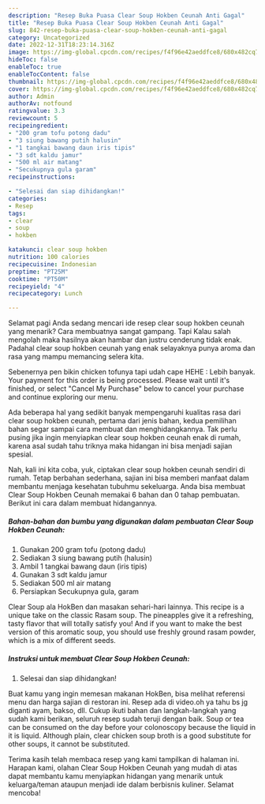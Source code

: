 ```yaml
---
description: "Resep Buka Puasa Clear Soup Hokben Ceunah Anti Gagal"
title: "Resep Buka Puasa Clear Soup Hokben Ceunah Anti Gagal"
slug: 842-resep-buka-puasa-clear-soup-hokben-ceunah-anti-gagal
category: Uncategorized
date: 2022-12-31T18:23:14.316Z
image: https://img-global.cpcdn.com/recipes/f4f96e42aeddfce8/680x482cq70/clear-soup-hokben-ceunah-foto-resep-utama.jpg
hideToc: false
enableToc: true
enableTocContent: false
thumbnail: https://img-global.cpcdn.com/recipes/f4f96e42aeddfce8/680x482cq70/clear-soup-hokben-ceunah-foto-resep-utama.jpg
cover: https://img-global.cpcdn.com/recipes/f4f96e42aeddfce8/680x482cq70/clear-soup-hokben-ceunah-foto-resep-utama.jpg
author: Admin
authorAv: notfound
ratingvalue: 3.3
reviewcount: 5
recipeingredient:
- "200 gram tofu potong dadu"
- "3 siung bawang putih halusin"
- "1 tangkai bawang daun iris tipis"
- "3 sdt kaldu jamur"
- "500 ml air matang"
- "Secukupnya gula garam"
recipeinstructions:

- "Selesai dan siap dihidangkan!"
categories:
- Resep
tags:
- clear
- soup
- hokben

katakunci: clear soup hokben 
nutrition: 100 calories
recipecuisine: Indonesian
preptime: "PT25M"
cooktime: "PT50M"
recipeyield: "4"
recipecategory: Lunch

---
```



Selamat pagi Anda sedang mencari ide resep clear soup hokben ceunah yang menarik? Cara membuatnya sangat gampang. Tapi Kalau salah mengolah maka hasilnya akan hambar dan justru cenderung tidak enak. Padahal clear soup hokben ceunah yang enak selayaknya punya aroma dan rasa yang mampu memancing selera kita.


Sebenernya pen bikin chicken tofunya tapi udah cape HEHE : Lebih banyak. Your payment for this order is being processed. Please wait until it&#39;s finished, or select &#34;Cancel My Purchase&#34; below to cancel your purchase and continue exploring our menu.

Ada beberapa hal yang sedikit banyak mempengaruhi kualitas rasa dari clear soup hokben ceunah, pertama dari jenis bahan, kedua pemilihan bahan segar sampai cara membuat dan menghidangkannya. Tak perlu pusing jika ingin menyiapkan clear soup hokben ceunah enak di rumah, karena asal sudah tahu triknya maka hidangan ini bisa menjadi sajian spesial.


Nah, kali ini kita coba, yuk, ciptakan clear soup hokben ceunah sendiri di rumah. Tetap berbahan sederhana, sajian ini bisa memberi manfaat dalam membantu menjaga kesehatan tubuhmu sekeluarga. Anda bisa membuat Clear Soup Hokben Ceunah memakai 6 bahan dan 0 tahap pembuatan. Berikut ini cara dalam membuat hidangannya.

<!--inarticleads1-->

##### Bahan-bahan dan bumbu yang digunakan dalam pembuatan Clear Soup Hokben Ceunah:

1. Gunakan 200 gram tofu (potong dadu)
1. Sediakan 3 siung bawang putih (halusin)
1. Ambil 1 tangkai bawang daun (iris tipis)
1. Gunakan 3 sdt kaldu jamur
1. Sediakan 500 ml air matang
1. Persiapkan Secukupnya gula, garam


Clear Soup ala HokBen dan masakan sehari-hari lainnya. This recipe is a unique take on the classic Rasam soup. The pineapples give it a refreshing, tasty flavor that will totally satisfy you! And if you want to make the best version of this aromatic soup, you should use freshly ground rasam powder, which is a mix of different seeds. 

<!--inarticleads2-->

##### Instruksi untuk membuat Clear Soup Hokben Ceunah:


1. Selesai dan siap dihidangkan!

Buat kamu yang ingin memesan makanan HokBen, bisa melihat referensi menu dan harga sajian di restoran ini. Resep ada di video.oh ya tahu bs jg diganti ayam, bakso, dll. Cukup ikuti bahan dan langkah-langkah yang sudah kami berikan, seluruh resep sudah teruji dengan baik. Soup or tea can be consumed on the day before your colonoscopy because the liquid in it is liquid. Although plain, clear chicken soup broth is a good substitute for other soups, it cannot be substituted. 

Terima kasih telah membaca resep yang kami tampilkan di halaman ini. Harapan kami, olahan Clear Soup Hokben Ceunah yang mudah di atas dapat membantu kamu menyiapkan hidangan yang menarik untuk keluarga/teman ataupun menjadi ide dalam berbisnis kuliner. Selamat mencoba!
